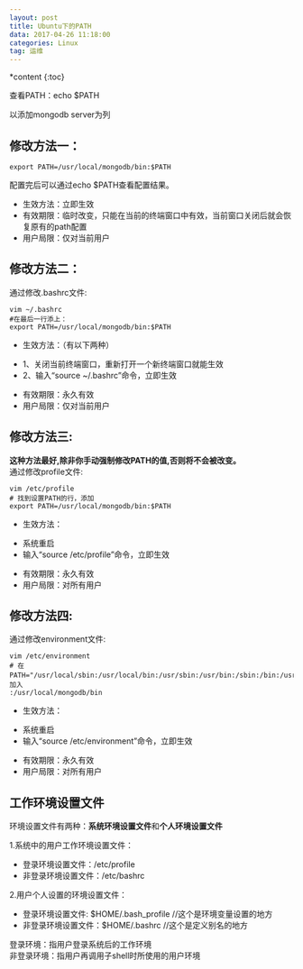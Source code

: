 ```yaml
---
layout: post
title: Ubuntu下的PATH
data: 2017-04-26 11:18:00
categories: Linux
tag: 运维
---
```


*content
{:toc}


查看PATH：echo $PATH

以添加mongodb server为列
## 修改方法一：
```
export PATH=/usr/local/mongodb/bin:$PATH
```

配置完后可以通过echo $PATH查看配置结果。
- 生效方法：立即生效
- 有效期限：临时改变，只能在当前的终端窗口中有效，当前窗口关闭后就会恢复原有的path配置
- 用户局限：仅对当前用户

 

## 修改方法二：
通过修改.bashrc文件:
```
vim ~/.bashrc 
#在最后一行添上：
export PATH=/usr/local/mongodb/bin:$PATH
```

- 生效方法：（有以下两种）
+ 1、关闭当前终端窗口，重新打开一个新终端窗口就能生效
+ 2、输入“source ~/.bashrc”命令，立即生效
- 有效期限：永久有效
- 用户局限：仅对当前用户

 

## 修改方法三:
**这种方法最好,除非你手动强制修改PATH的值,否则将不会被改变。**  
通过修改profile文件:
```
vim /etc/profile
# 找到设置PATH的行，添加
export PATH=/usr/local/mongodb/bin:$PATH
```

- 生效方法：
+ 系统重启
+ 输入“source /etc/profile”命令，立即生效
- 有效期限：永久有效
- 用户局限：对所有用户

 

## 修改方法四:
通过修改environment文件:
```
vim /etc/environment
# 在PATH="/usr/local/sbin:/usr/local/bin:/usr/sbin:/usr/bin:/sbin:/bin:/usr/games:/usr/local/games"中加入
:/usr/local/mongodb/bin
```

- 生效方法：
+ 系统重启
+ 输入“source /etc/environment”命令，立即生效
- 有效期限：永久有效
- 用户局限：对所有用户

## 工作环境设置文件
环境设置文件有两种：**系统环境设置文件**和**个人环境设置文件**

1.系统中的用户工作环境设置文件：
- 登录环境设置文件：/etc/profile     
- 非登录环境设置文件：/etc/bashrc

2.用户个人设置的环境设置文件：
- 登录环境设置文件: $HOME/.bash_profile   //这个是环境变量设置的地方
- 非登录环境设置文件：$HOME/.bashrc       //这个是定义别名的地方

登录环境：指用户登录系统后的工作环境  
非登录环境：指用户再调用子shell时所使用的用户环境
